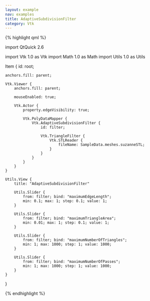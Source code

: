 ```yaml
---
layout: example
nav: examples
title: AdaptiveSubdivisionFilter
category: Vtk
---
```

{% highlight qml %}

import QtQuick 2.6

import Vtk 1.0 as Vtk
import Math 1.0 as Math
import Utils 1.0 as Utils

Item {
    id: root;

    anchors.fill: parent;

    Vtk.Viewer {
        anchors.fill: parent;

        mouseEnabled: true;

        Vtk.Actor {
            property.edgeVisibility: true;

            Vtk.PolyDataMapper {
                Vtk.AdaptiveSubdivisionFilter {
                    id: filter;

                    Vtk.TriangleFilter {
                        Vtk.STLReader {
                            fileName: SampleData.meshes.suzanneSTL;
                        }
                    }
                }
            }
        }
    }

    Utils.View {
        title: "AdaptiveSubdivisionFilter"

        Utils.Slider {
            from: filter; bind: "maximumEdgeLength";
            min: 0.1; max: 1; step: 0.1; value: 1;
        }

        Utils.Slider {
            from: filter; bind: "maximumTriangleArea";
            min: 0.01; max: 1; step: 0.1; value: 1;
        }

        Utils.Slider {
            from: filter; bind: "maximumNumberOfTriangles";
            min: 1; max: 1000; step: 1; value: 1000;
        }

        Utils.Slider {
            from: filter; bind: "maximumNumberOfPasses";
            min: 1; max: 1000; step: 1; value: 1000;
        }
    }
}

{% endhighlight %}
